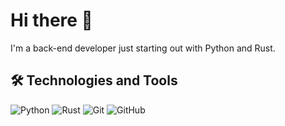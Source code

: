 # Hi there 👋 


I'm a back-end developer just starting out with Python and Rust. 

## 🛠 Technologies and Tools
![Python](https://img.shields.io/badge/-Python-05122A?style=flat&logo=python)
![Rust](https://img.shields.io/badge/-Rust-05122A?style=flat&logo=rust)
![Git](https://img.shields.io/badge/-Git-05122A?style=flat&logo=git)
![GitHub](https://img.shields.io/badge/-GitHub-05122A?style=flat&logo=github)

<!--- ## 💻 Projects
- [Python Web Scraper](https://github.com/user/scraper) - Scrapes data from websites 
- [Rust REST API](https://github.com/user/rust-api) - REST API built with Rust  

## 🔭 I'm currently working on 
- Expanding my Rust skills 
- Contributing to open-source Rust projects
- Learning web application development with Python frameworks  

## 📫 How to reach me
- Twitter: [@user](https://twitter.com/user) --->
<!---
afshintek/afshintek is a ✨ special ✨ repository because its `README.md` (this file) appears on your GitHub profile.
You can click the Preview link to take a look at your changes.
--->
